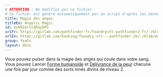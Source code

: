```yaml
---
# ATTENTION : Ne modifiez pas ce fichier
# Ce fichier est généré automatiquement par un script d'après les données du module Foundry VTT officiel et de sa traduction
title: Magie des anges
titleEn: Angelic Magic
id: esKk5XrnlqRayDPG
urlFr: https://gitlab.com/pathfinder-fr/foundryvtt-pathfinder2-fr/-/blob/master/data/feats/esKk5XrnlqRayDPG.htm
urlEn: https://gitlab.com/hooking/foundry-vtt---pathfinder-2e/-/blob/master/packs/data/feats.db/angelic-magic.json
group: feats
layout: dons
---
```

Vous pouvez puiser dans la magie des anges qui coule dans votre sang. Vous pouvez Lancer [Forme humanoïde](../spells/forme-humanoïde.md) et [Délivrance de la peur](../spells/délivrance-de-la-peur.md) chacune une fois par jour comme des sorts innés divins de niveau 2.


